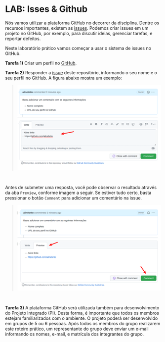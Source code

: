 # LAB: Isses & Github

Nós vamos utilizar a plataforma GitHub no decorrer da disciplina. Dentre os recursos importantes, existem as [issues](https://docs.github.com/pt/issues/tracking-your-work-with-issues/about-issues). Podemos criar issues em um projeto no GitHub, por exemplo, para discutir ideias, gerenciar tarefas, e reportar defeitos.

Neste laboratório prático vamos começar a usar o sistema de issues no GitHub.

__Tarefa 1)__ Criar um perfil no [GitHub](https://github.com/).


__Tarefa 2)__ Responder a [issue](https://github.com/alinebrito/cefet-mg-psi/issues/5) deste repositório, informando o seu nome e o seu perfil no GitHub. A figura abaixo mostra um exemplo:

> <img src="imagens/issue_resposta.png"  width="900"/>

</br>

Antes de submeter uma resposta, você pode observar o resultado através da aba `Preview`, conforme imagem a seguir. Se estiver tudo certo, basta pressionar o botão `Comment` para adicionar um comentário na issue.

> <img src="imagens/issue_preview.png"  width="900"/>

</br>

__Tarefa 3)__ A plataforma GitHub será utilizada também para desenvolvimento do Projeto Integrado (PI). Desta forma, é importante que todos os membros estejam familiarizados com o ambiente. O projeto poderá ser desenvolvido em grupos de 5 ou 6 pessoas. Após todos os membros do grupo realizarem este roteiro prático, um representante do grupo deve enviar um e-mail informando os nomes, e-mail, e matrícula dos integrantes do grupo. 








